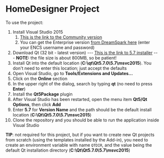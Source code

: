 # HomeDesigner Project

To use the project:

1. Install Visual Studio 2015  
    1. [This is the link to the Community version](https://go.microsoft.com/fwlink/?LinkId=691978&clcid=0x409)
    2. You can get the Enterprise version [from DreamSpark here](https://aits.encs.concordia.ca/aits/sec/msdnaa) (enter your ENCS username and password)
2. Download Qt (32 bit - latest version) --- [This is the link to 5.7 installer](http://download.qt.io/official_releases/qt/5.7/5.7.0/qt-opensource-windows-x86-msvc2015-5.7.0.exe)
    --- **NOTE:** the file size is about 800MB, so be patient!
3. Install Qt into the default location (**C:\qt\Qt5.7.0\5.7\msvc2015**). You don't need to enter this location; just accept the defaults
4. Open Visual Studio, go to **Tools/Extensions and Updates...**
5. Click on the **Online** section
6. In the upper right of the dialog, search by typing **qt** (no need to press **Enter**)
7. Install the **Qt5Package** plugin
8. After Visual Studio has been restarted, open the menu item **Qt5/Qt Options**, then click **Add**
9. Enter **5.7** for **Version Name** and the path should be the default install location (**C:\Qt\Qt5.7.0\5.7\msvc2015**)
10. Clone the repository and you should be able to run the application inside Visual Studio

**TIP**: not required for this project, but if you want to create new Qt projects from scratch (using the templates installed by the Add-in), you need to create an environment variable with name `QTDIR`, and the value being the default Qt installation directory (**C:\Qt\Qt5.7.0\5.7\msvc2015**)
